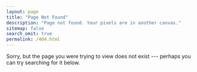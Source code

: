 ```yaml
---
layout: page
title: "Page Not Found"
description: "Page not found. Your pixels are in another canvas."
sitemap: false
search_omit: true
permalink: /404.html
---  
```


Sorry, but the page you were trying to view does not exist --- perhaps you can try searching for it below.

<script type="text/javascript">
  var GOOG_FIXURL_LANG = 'en';
  var GOOG_FIXURL_SITE = '{{ site.url }}'
</script>
<script type="text/javascript"
  src="//linkhelp.clients.google.com/tbproxy/lh/wm/fixurl.js">
</script>

<div id="public-welfare"/>

<script type="text/javascript" src="//qzonestyle.gtimg.cn/qzone/hybrid/app/404/search_children.js" charset="utf-8" renderTarget="public-welfare" homePageUrl="{{ site.url }}/articles" homePageName="回到我的主页"></script>